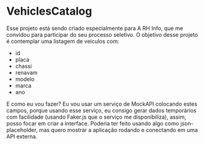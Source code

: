 # VehiclesCatalog

Esse projeto está sendo criado especialmente para A RH Info, que me convidou para participar do seu processo seletivo.
O objetivo desse projeto é contemplar uma listagem de veículos com:
- id
- placa
- chassi
- renavam
- modelo
- marca
- ano

E como eu vou fazer? Eu vou usar um serviço de MockAPI colocando estes campos, porque usando esse serviço, eu consigo gerar dados temporários com facilidade (usando Faker.js que o serviço me disponibiliza), assim, posso focar em criar a interface. Poderia ter feito usando algo como json-placeholder, mas quero mostrar a aplicação rodando e conectando em uma API externa.

